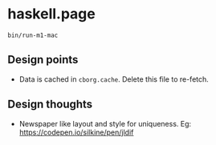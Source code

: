 # haskell.page

```
bin/run-m1-mac
```

## Design points

- Data is cached in `cborg.cache`. Delete this file to re-fetch.

## Design thoughts

- Newspaper like layout and style for uniqueness. Eg: https://codepen.io/silkine/pen/jldif